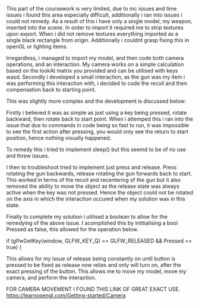 This part of the coursework is very limited, due to mc issues and time issues i found this area especially difficult, additionally i ran into issues i could not remedy. As a result of this i have only a single model, my weapon, inserted into the scene. In order to import it required me to strip textures upon export. When i did not remove textures everything imported as a single black rectangle from origin. Additionally i couldnt grasp fixing this in openGL or lighting items. 

Irregardless, i managed to import my model, and then code both camera operations, and an interaction. My camera works on a simple calculation based on the lookAt matrix you provided and can be utilised with keys wasd. Secondly i developed a small interaction, as the gun was my item i was performing this interaction with, i decided to code the recoil and then compensation back to starting point. 

This was slightly more complex and the development is discussed below:

Firstly i believed it was as simple as just using a key being pressed, rotate backward, then rotate back to start point. When i attemped this i ran into the issue that due to commands in code being so fast to run, it was impossible to see the first action after pressing, you would only see the return to start position, hence nothing visually happened. 

To remedy this i tried to implement sleep() but this seemd to be of no use and threw issues. 

I then to troubleshoot tried to implement just press and release. Press rotating the gun backwards, release rotating the gun forwards back to start. This worked in terms of the recoil and recentering of the gun but it also removed the ability to move the object as the release state was always active when the key was not pressed. Hence the object could not be rotated on the axis in which the interaction occured when my solution was in this state.

Finally to complete my solution i utilised a boolean to allow for the remedying of the above issue. I acomplished this by intitialising a bool Pressed as false, this allowed for the operation below.

if (glfwGetKey(window, GLFW_KEY_Q) == GLFW_RELEASED && Pressed == true) {

This allows for my issue of release being constantly on until button is pressed to be fixed as release now relies and only will turn on, after the exact pressing of the button. This allows me to move my model, move my camera, and perform the interaction. 

FOR CAMERA MOVEMENT I FOUND THIS LINK OF GREAT EXACT USE. https://learnopengl.com/Getting-started/Camera
